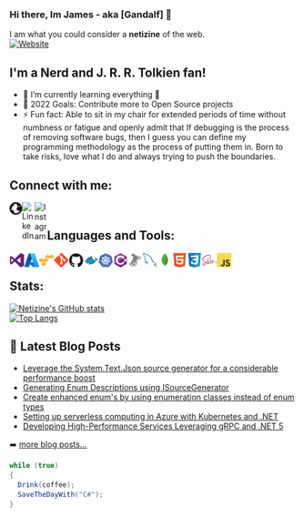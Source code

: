 ### Hi there, Im James - aka [Gandalf] 👋

I am what you could consider a **netizine** of the web. 
<br />
[![Website](https://img.shields.io/website?label=netizine.com&style=for-the-badge&url=https%3A%2F%2Fnetizine.com)](https://netizine.com)

## I'm a Nerd and J. R. R. Tolkien fan!
- 🌱 I’m currently learning everything 🤣
- 🥅 2022 Goals: Contribute more to Open Source projects
- ⚡ Fun fact:  Able to sit in my chair for extended periods of time without numbness or fatigue and openly admit that If debugging is the process of removing software bugs, then I guess you can define my programming methodology as the process of putting them in. Born to take risks, love what I do and always trying to push the boundaries.
## Connect with me:
[<img align="left" alt="netizine.com"  width="22px" src="https://raw.githubusercontent.com/iconic/open-iconic/master/svg/globe.svg">](https://netizine.com/)
[<img align="left" alt="LinkedIn"  width="22px" src="https://cdn.jsdelivr.net/npm/simple-icons@v3/icons/linkedin.svg">](https://www.linkedin.com/in/jmelvin/)
[<img align="left" alt="Instagram"  width="22px" src="https://cdn.jsdelivr.net/npm/simple-icons@v3/icons/instagram.svg">](https://www.instagram.com/thenetizine/)
<br />

## Languages and Tools:
<img align="left" alt="Visual Studio" width="26px" src="https://github.com/devicons/devicon/blob/master/icons/visualstudio/visualstudio-plain.svg" />
<img align="left" alt="Azure" width="26px" src="https://github.com/devicons/devicon/blob/master/icons/azure/azure-original.svg" />
<img align="left" alt="AWS" width="26px" src="https://github.com/devicons/devicon/blob/master/icons/amazonwebservices/amazonwebservices-original.svg" />
<img align="left" alt="Git" width="26px" src="https://github.com/devicons/devicon/blob/master/icons/git/git-original.svg" />
<img align="left" alt="GitHub" width="26px" src="https://github.com/devicons/devicon/blob/master/icons/github/github-original.svg" />
<img align="left" alt="Docker" width="26px" src="https://github.com/devicons/devicon/blob/master/icons/docker/docker-original.svg" />
<img align="left" alt="Kubernetes" width="26px" src="https://github.com/devicons/devicon/blob/master/icons/kubernetes/kubernetes-plain.svg" />
<img align="left" alt="C#" width="26px" src="https://github.com/devicons/devicon/blob/master/icons/csharp/csharp-original.svg" />
<img align="left" alt="SQL" width="26px" src="https://github.com/devicons/devicon/blob/master/icons/microsoftsqlserver/microsoftsqlserver-plain.svg" />
<img align="left" alt="MySQL" width="26px" src="https://github.com/devicons/devicon/blob/master/icons/mysql/mysql-original.svg" />
<img align="left" alt="MongoDB" width="26px" src="https://github.com/devicons/devicon/blob/master/icons/mongodb/mongodb-original.svg" />
<img align="left" alt="HTML5" width="26px" src="https://github.com/devicons/devicon/blob/master/icons/html5/html5-original.svg" />
<img align="left" alt="CSS3" width="26px" src="https://github.com/devicons/devicon/blob/master/icons/css3/css3-original.svg" />
<img align="left" alt="Sass" width="26px" src="https://github.com/devicons/devicon/blob/master/icons/sass/sass-original.svg" />
<img align="left" alt="JavaScript" width="26px" src="https://github.com/devicons/devicon/blob/master/icons/javascript/javascript-original.svg" />
<br />

## Stats:
[![Netizine's GitHub stats](https://github-readme-stats.vercel.app/api?username=netizine&theme=prussian&show_icons=true)](https://github.com/netizine/github-readme-stats)
<br />
[![Top Langs](https://github-readme-stats.vercel.app/api/top-langs/?username=netizine&layout=compact)](https://github.com/netizine/github-readme-stats)

## 📕 Latest Blog Posts

<!-- BLOG-POST-LIST:START -->
- [Leverage the System.Text.Json source generator for a considerable performance boost](https://www.netizine.com/post/leverage-the-system-text-json-source-generator-for-a-considerable-performance-boost)
- [Generating Enum Descriptions using ISourceGenerator](https://www.netizine.com/post/generating-enum-description-using-isourcegenerator)
- [Create enhanced enum's by using enumeration classes instead of enum types](https://www.netizine.com/post/create-enhanced-enums-using-enumeration-classes)
- [Setting up serverless computing in Azure with Kubernetes and .NET](https://www.netizine.com/post/settingup-serverless-computing-in-azure-with-kubernetes)
- [Developing High-Performance Services Leveraging gRPC and .NET 5](https://www.netizine.com/post/developing-high-performance-services-with-rpc-and-dot-net5)
<!-- BLOG-POST-LIST:END -->

➡️ [more blog posts...](https://netizine.com)

```csharp
while (true)
{
  Drink(coffee);
  SaveTheDayWith("C#");
}
```
